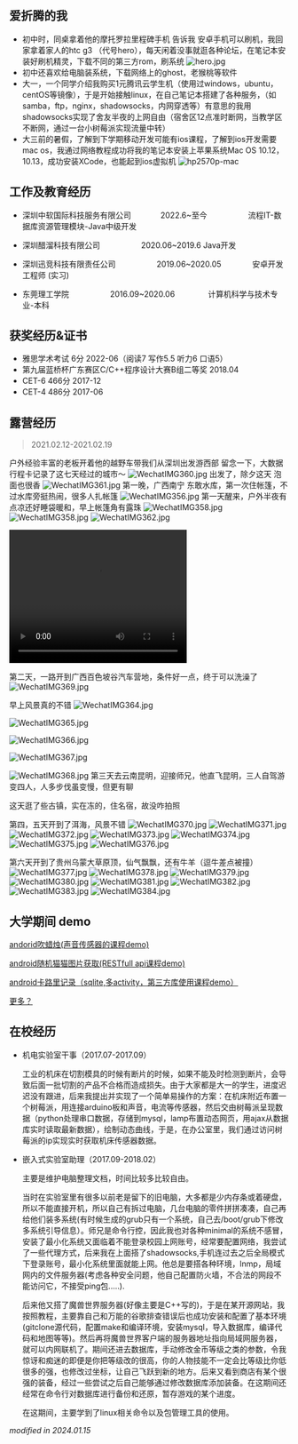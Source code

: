 ## 爱折腾的我

* 初中时，同桌拿着他的摩托罗拉里程碑手机 告诉我 安卓手机可以刷机，我回家拿着家人的htc g3 （代号hero），每天闲着没事就逛各种论坛，在笔记本安装好刷机精灵，下载不同的第三方rom，刷系统
![hero.jpg](/img/heroright.jpg)
* 初中还喜欢给电脑装系统，下载网络上的ghost，老猴桃等软件
* 大一，一个同学介绍我购买1元腾讯云学生机（使用过windows，ubuntu，centOS等镜像），于是开始接触linux，在自己笔记本搭建了各种服务，（如samba，ftp，nginx，shadowsocks，内网穿透等）有意思的我用shadowsocks实现了舍友半夜的上网自由（宿舍区12点准时断网，当教学区不断网，通过一台小树莓派实现流量中转）
* 大三前的暑假，了解到下学期移动开发可能有ios课程，了解到ios开发需要mac os，我通过网络教程成功将我的笔记本安装上苹果系统Mac OS 10.12，10.13，成功安装XCode，也能起到ios虚拟机
![hp2570p-mac](/img/post-bg-2018-05-10-macos.jpeg)

## 工作及教育经历
* 深圳中软国际科技服务有限公司   &emsp;&emsp;&emsp;&ensp;2022.6~至今&emsp;&emsp;&emsp;&emsp;&emsp;      流程IT-数据库资源管理模块-Java中级开发      
* 深圳醋溜科技有限公司              &emsp;&emsp;&emsp;&emsp;&emsp;2020.06~2019.6                Java开发
* 深圳迅竞科技有限责任公司      &emsp;&emsp;&emsp;&emsp;&emsp;2019.06~2020.05&emsp;&emsp;&emsp;&emsp;安卓开发工程师 (实习)         



* 东莞理工学院                             &emsp;&emsp;&emsp;&emsp;&emsp;2016.09~2020.06&emsp;&emsp;&emsp;&emsp; 计算机科学与技术专业-本科  

    

    

## 获奖经历&证书

* 雅思学术考试  6分 2022-06（阅读7 写作5.5 听力6 口语5）
* 第九届蓝桥杯广东赛区C/C++程序设计大赛B组二等奖 2018.04
* CET-6 466分 2017-12
* CET-4 486分 2017-06


## 露营经历

> 2021.02.12-2021.02.19 

户外经验丰富的老板开着他的越野车带我们从深圳出发游西部
留念一下，大数据行程卡记录了这七天经过的城市～
![WechatIMG360.jpg](/img/WechatIMG360.jpg)
出发了，除夕这天 泡面也很香
![WechatIMG361.jpg](/img/WechatIMG361.jpg)
第一晚，广西南宁 东敢水库，第一次住帐篷，不过水库旁挺热闹，很多人扎帐篷
![WechatIMG356.jpg](/img/WechatIMG356.jpg)
第一天醒来，户外半夜有点凉还好睡袋暖和，早上帐篷角有露珠
![WechatIMG358.jpg](/img/WechatIMG358.jpg)
![WechatIMG358.jpg](/img/WechatIMG359.jpg)
![WechatIMG362.jpg](/img/WechatIMG362.jpg)

<video width="320" height="240" controls>
    <source src="/img/2024-01-01 22.43.16.mp4" type="video/mp4">
</video>

第二天，一路开到广西百色坡谷汽车营地，条件好一点，终于可以洗澡了
![WechatIMG369.jpg](/img/WechatIMG369.jpg)

早上风景真的不错
![WechatIMG364.jpg](/img/WechatIMG364.jpg)

![WechatIMG365.jpg](/img/WechatIMG365.jpg)

![WechatIMG366.jpg](/img/WechatIMG366.jpg)

![WechatIMG367.jpg](/img/WechatIMG367.jpg)

![WechatIMG368.jpg](/img/WechatIMG368.jpg)
第三天去云南昆明，迎接师兄，他直飞昆明，三人自驾游变四人，人多步伐虽变慢，但更有聊

这天逛了些古镇，实在冻的，住名宿，故没咋拍照

第四，五天开到了洱海，风景不错
![WechatIMG370.jpg](/img/WechatIMG370.jpg)
![WechatIMG371.jpg](/img/WechatIMG371.jpg)
![WechatIMG372.jpg](/img/WechatIMG372.jpg)
![WechatIMG373.jpg](/img/WechatIMG373.jpg)
![WechatIMG374.jpg](/img/WechatIMG374.jpg)
![WechatIMG375.jpg](/img/WechatIMG375.jpg)
![WechatIMG376.jpg](/img/WechatIMG376.jpg)

第六天开到了贵州乌蒙大草原顶，仙气飘飘，还有牛羊（逗牛差点被撞）
![WechatIMG377.jpg](/img/WechatIMG377.jpg)
![WechatIMG378.jpg](/img/WechatIMG378.jpg)
![WechatIMG379.jpg](/img/WechatIMG379.jpg)
![WechatIMG380.jpg](/img/WechatIMG380.jpg)
![WechatIMG381.jpg](/img/WechatIMG381.jpg)
![WechatIMG382.jpg](/img/WechatIMG382.jpg)
![WechatIMG383.jpg](/img/WechatIMG383.jpg)
![WechatIMG384.jpg](/img/WechatIMG384.jpg)



## 大学期间 demo

[andorid吹蜡烛(声音传感器的课程demo)](https://github.com/Smrtyan/BlowingCandle)

[android随机猫猫图片获取(RESTfull api课程demo)](https://github.com/Smrtyan/MyCatApp)

[android卡路里记录（sqlite,多activity，第三方库使用课程demo）](https://github.com/Smrtyan/CalorieRecorder)

[更多？](https://github.com/Smrtyan)

## 在校经历

* 机电实验室干事（2017.07-2017.09）

    工业的机床在切割模具的时候有断片的时候，如果不能及时检测到断片，会导致后面一批切割的产品不合格而造成损失。由于大家都是大一的学生，进度迟迟没有跟进，后来我提出并实现了一个简单易操作的方案：在机床附近布置一个树莓派，用连接arduino板和声音，电流等传感器，然后交由树莓派呈现数据（python处理串口数据，存储到mysql，lamp布置动态网页，用ajax从数据库实时读取最新数据），绘制动态曲线，于是，在办公室里，我们通过访问树莓派的ip实现实时获取机床传感器数据。

* 嵌入式实验室助理（2017.09-2018.02）

    主要是维护电脑整理文档，时间比较多比较自由。

    当时在实验室里有很多以前老是留下的旧电脑，大多都是少内存条或着硬盘，所以不能直接开机，所以自己有拆过电脑，几台电脑的零件拼拼凑凑，自己再给他们装多系统(有时候生成的grub只有一个系统，自己去/boot/grub下修改多系统引导信息）。师兄是命令行控，因此我也对各种minimal的系统不感冒，安装了最小化系统又面临着不能登录校园上网账号，经常要配置网络，我尝试了一些代理方式，后来我在上面搭了shadowsocks,手机连过去之后全局模式下登录账号，最小化系统里面就能上网。他总是要搭各种环境，lnmp，局域网内的文件服务器(考虑各种安全问题，他自己配置防火墙，不合法的网段不能访问它，不接受ping包.....).

    后来他又搭了魔兽世界服务器(好像主要是C++写的)，于是在某开源网站，我按照教程，主要靠自己和万能的谷歌排查错误后也成功安装和配置了基本环境(gitclone源代码，配置make和编译环境，安装mysql，导入数据库，编译代码和地图等等)。然后再将魔兽世界客户端的服务器地址指向局域网服务器，就可以内网联机了。期间还进去数据库，手动修改金币等级之类的参数，令我惊讶和痴迷的即便是你把等级改的很高，你的人物技能不一定会比等级比你低很多的强，也修改过坐标，让自己飞跃到新的地方。后来又看到商店有某个很强的装备，经过一些尝试之后自己能够通过修改数据库添加装备。在这期间还经常在命令行对数据库进行备份和还原，暂存游戏的某个进度。

    在这期间，主要学到了linux相关命令以及包管理工具的使用。

*modified in 2024.01.15*
